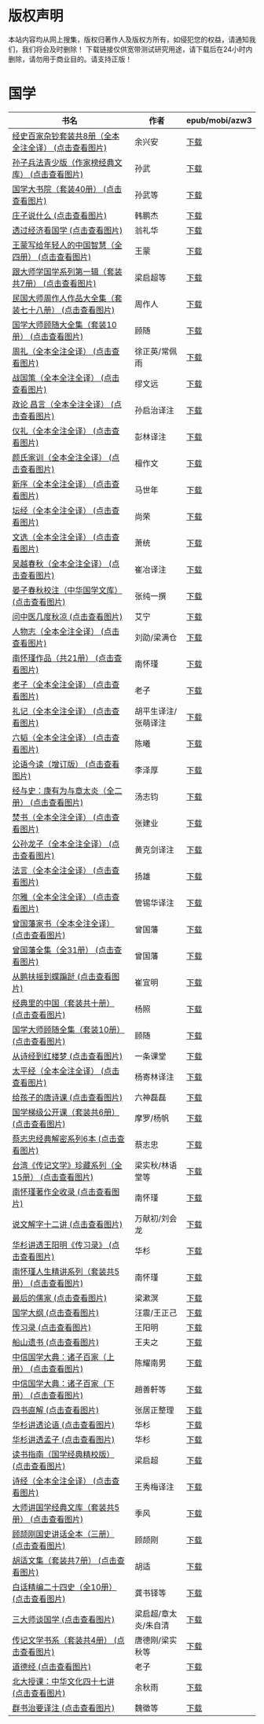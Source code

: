# 版权声明

本站内容均从网上搜集，版权归著作人及版权方所有，如侵犯您的权益，请通知我们，我们将会及时删除！ 下载链接仅供宽带测试研究用途，请下载后在24小时内删除，请勿用于商业目的。请支持正版！

# 国学

| 书名 | 作者 | epub/mobi/azw3 |
| --- | --- | --- |
| [经史百家杂钞套装共8册（全本全注全译） (点击查看图片)](https://www.dushupai.com/attachment/2024/06/12/1bb8175d6f9e7430.jpg) | 余兴安 | [下载](https://url89.ctfile.com/f/31084289-1375491943-3f0e5a?p=8866) |
| [孙子兵法青少版（作家榜经典文库） (点击查看图片)](https://www.dushupai.com/attachment/2024/06/12/1004f02d977719af.jpg) | 孙武 | [下载](https://url89.ctfile.com/f/31084289-1375493158-bd5029?p=8866) |
| [国学大书院（套装40册） (点击查看图片)](https://www.dushupai.com/attachment/2024/06/11/09de313b74874d07.jpg) | 孙武等 | [下载](https://url89.ctfile.com/f/31084289-1375509625-852982?p=8866) |
| [庄子说什么 (点击查看图片)](https://www.dushupai.com/attachment/2024/06/11/f3ba6364668c68a0.jpg) | 韩鹏杰 | [下载](https://url89.ctfile.com/f/31084289-1375510207-fca323?p=8866) |
| [透过经济看国学 (点击查看图片)](https://www.dushupai.com/attachment/2024/06/11/272d771d4199489f.jpg) | 翁礼华 | [下载](https://url89.ctfile.com/f/31084289-1375510531-3f4603?p=8866) |
| [王蒙写给年轻人的中国智慧（全四册） (点击查看图片)](https://www.dushupai.com/attachment/2024/06/11/f12fc452a455d984.jpg) | 王蒙 | [下载](https://url89.ctfile.com/f/31084289-1375513588-2fdf16?p=8866) |
| [跟大师学国学系列第一辑（套装共7册） (点击查看图片)](https://www.dushupai.com/attachment/2024/06/11/5dc93d7de45808c7.jpg) | 梁启超等 | [下载](https://url89.ctfile.com/f/31084289-1375513594-7db32f?p=8866) |
| [民国大师周作人作品大全集（套装七十八册） (点击查看图片)](https://www.dushupai.com/attachment/2024/06/10/745914dc152522cd.jpg) | 周作人 | [下载](https://url89.ctfile.com/f/31084289-1357002694-d93afe?p=8866) |
| [国学大师顾随大全集（套装10册） (点击查看图片)](https://www.dushupai.com/attachment/2024/06/10/897984da217e2b40.jpg) | 顾随 | [下载](https://url89.ctfile.com/f/31084289-1356995206-7fee3d?p=8866) |
| [周礼（全本全注全译） (点击查看图片)](https://www.dushupai.com/attachment/2024/06/09/a3adc53191063972.jpg) | 徐正英/常佩雨 | [下载](https://url89.ctfile.com/f/31084289-1356985789-d7d9d8?p=8866) |
| [战国策（全本全注全译） (点击查看图片)](https://www.dushupai.com/attachment/2024/06/09/7582979906ef6ac3.jpg) | 缪文远 | [下载](https://url89.ctfile.com/f/31084289-1356985609-204824?p=8866) |
| [政论 昌言（全本全注全译） (点击查看图片)](https://www.dushupai.com/attachment/2024/06/09/9dd64649dd484b57.jpg) | 孙启治译注 | [下载](https://url89.ctfile.com/f/31084289-1356985561-7ebb95?p=8866) |
| [仪礼（全本全注全译） (点击查看图片)](https://www.dushupai.com/attachment/2024/06/09/f8872d44ea6c6cff.jpg) | 彭林译注 | [下载](https://url89.ctfile.com/f/31084289-1356985543-fb5537?p=8866) |
| [颜氏家训（全本全注全译） (点击查看图片)](https://www.dushupai.com/attachment/2024/06/09/8f16d201728624c7.jpg) | 檀作文 | [下载](https://url89.ctfile.com/f/31084289-1356985381-82364d?p=8866) |
| [新序（全本全注全译） (点击查看图片)](https://www.dushupai.com/attachment/2024/06/09/ff0cca7b6d0c79ec.jpg) | 马世年 | [下载](https://url89.ctfile.com/f/31084289-1356985030-3dd24c?p=8866) |
| [坛经（全本全注全译） (点击查看图片)](https://www.dushupai.com/attachment/2024/06/09/0af5c8ae574c9ab4.jpg) | 尚荣 | [下载](https://url89.ctfile.com/f/31084289-1356984853-c65957?p=8866) |
| [文选（全本全注全译） (点击查看图片)](https://www.dushupai.com/attachment/2024/06/09/af3b50851c3944e3.jpg) | 萧统 | [下载](https://url89.ctfile.com/f/31084289-1356984844-35174d?p=8866) |
| [吴越春秋（全本全注全译） (点击查看图片)](https://www.dushupai.com/attachment/2024/06/09/08834f462b7c416b.jpg) | 崔冶译注 | [下载](https://url89.ctfile.com/f/31084289-1356984754-42dd25?p=8866) |
| [晏子春秋校注（中华国学文库） (点击查看图片)](https://www.dushupai.com/attachment/2024/06/09/4c7b54838c159e60.jpg) | 张纯一撰 | [下载](https://url89.ctfile.com/f/31084289-1356984682-aaeed9?p=8866) |
| [问中医几度秋凉 (点击查看图片)](https://www.dushupai.com/attachment/2024/06/09/8eb19ef2f35002d6.jpg) | 艾宁 | [下载](https://url89.ctfile.com/f/31084289-1356983815-ca2b85?p=8866) |
| [人物志（全本全注全译） (点击查看图片)](https://www.dushupai.com/attachment/2024/06/09/5d54c2a599df39a3.jpg) | 刘劭/梁满仓 | [下载](https://url89.ctfile.com/f/31084289-1356983728-45b043?p=8866) |
| [南怀瑾作品（共21册） (点击查看图片)](https://www.dushupai.com/attachment/2024/06/09/10883bf02bb15a0d.jpg) | 南怀瑾 | [下载](https://url89.ctfile.com/f/31084289-1356982492-7bf040?p=8866) |
| [老子（全本全注全译） (点击查看图片)](https://www.dushupai.com/attachment/2024/06/09/facca81756d6e710.jpg) | 老子 | [下载](https://url89.ctfile.com/f/31084289-1356982426-bd6f89?p=8866) |
| [礼记（全本全注全译） (点击查看图片)](https://www.dushupai.com/attachment/2024/06/09/4a7e8efb717adc20.jpg) | 胡平生译注/张萌译注  | [下载](https://url89.ctfile.com/f/31084289-1357054426-ca0b1a?p=8866) |
| [六韬（全本全注全译） (点击查看图片)](https://www.dushupai.com/attachment/2024/06/09/f4516f3818e04096.jpg) | 陈曦 | [下载](https://url89.ctfile.com/f/31084289-1357054324-8d5b29?p=8866) |
| [论语今读（增订版） (点击查看图片)](https://www.dushupai.com/attachment/2024/06/08/8a295d784c5589cb.jpg) | 李泽厚 | [下载](https://url89.ctfile.com/f/31084289-1357051648-6e8071?p=8866) |
| [经与史：康有为与章太炎（全二册） (点击查看图片)](https://www.dushupai.com/attachment/2024/06/08/fab928750d8002a5.jpg) | 汤志钧 | [下载](https://url89.ctfile.com/f/31084289-1357051474-6c8592?p=8866) |
| [焚书（全本全注全译） (点击查看图片)](https://www.dushupai.com/attachment/2024/06/08/f591d0b161c2e3a3.jpg) | 张建业 | [下载](https://url89.ctfile.com/f/31084289-1357048288-6fa2cb?p=8866) |
| [公孙龙子（全本全注全译） (点击查看图片)](https://www.dushupai.com/attachment/2024/06/08/1700dba4a88c797e.jpg) | 黄克剑译注 | [下载](https://url89.ctfile.com/f/31084289-1357048060-56db9f?p=8866) |
| [法言（全本全注全译） (点击查看图片)](https://www.dushupai.com/attachment/2024/06/08/6130dce44194e6b8.jpg) | 扬雄 | [下载](https://url89.ctfile.com/f/31084289-1357047487-84f2fd?p=8866) |
| [尔雅（全本全注全译） (点击查看图片)](https://www.dushupai.com/attachment/2024/06/08/1bb5ee18fccd87fb.jpg) | 管锡华译注 | [下载](https://url89.ctfile.com/f/31084289-1357047091-9fe5b2?p=8866) |
| [曾国藩家书（全本全注全译） (点击查看图片)](https://www.dushupai.com/attachment/2024/06/08/ebce5242fec6378a.jpg) | 曾国藩 | [下载](https://url89.ctfile.com/f/31084289-1357045999-309b55?p=8866) |
| [曾国藩全集（全31册） (点击查看图片)](https://www.dushupai.com/attachment/2024/06/08/3fca67824ae35a43.jpg) | 曾国藩 | [下载](https://url89.ctfile.com/f/31084289-1357045921-0fe1b6?p=8866) |
| [从鹏扶摇到蝶蹁跹 (点击查看图片)](https://www.dushupai.com/attachment/2024/06/08/cd5590210c32cab4.jpg) | 崔宜明 | [下载](https://url89.ctfile.com/f/31084289-1357045324-3d818a?p=8866) |
| [经典里的中国（套装共十册） (点击查看图片)](https://www.dushupai.com/attachment/2024/06/08/0a0ca58904564c65.jpg) | 杨照 | [下载](https://url89.ctfile.com/f/31084289-1357045012-cdddc3?p=8866) |
| [国学大师顾随全集（套装10册） (点击查看图片)](https://www.dushupai.com/attachment/2024/06/07/2b3cf5b1a3498e28.jpg) | 顾随 | [下载](https://url89.ctfile.com/f/31084289-1357043959-3cba5d?p=8866) |
| [从诗经到红楼梦 (点击查看图片)](https://www.dushupai.com/attachment/2024/06/07/f2180d71709aeb3e.jpg) | 一条课堂 | [下载](https://url89.ctfile.com/f/31084289-1357043464-ad95e4?p=8866) |
| [太平经（全本全注全译） (点击查看图片)](https://www.dushupai.com/attachment/2024/06/07/df40f069499e1412.jpg) | 杨寄林译注 | [下载](https://url89.ctfile.com/f/31084289-1357043176-3067b7?p=8866) |
| [给孩子的唐诗课 (点击查看图片)](https://www.dushupai.com/attachment/2024/06/07/af4d39f0f07a6560.jpg) | 六神磊磊 | [下载](https://url89.ctfile.com/f/31084289-1357043047-73180f?p=8866) |
| [国学梯级公开课（套装共6册） (点击查看图片)](https://www.dushupai.com/attachment/2024/06/07/6dd37283c8072134.jpg) | 摩罗/杨帆 | [下载](https://url89.ctfile.com/f/31084289-1357036837-519673?p=8866) |
| [蔡志忠经典解密系列6本 (点击查看图片)](https://www.dushupai.com/attachment/2024/06/07/ad3475e2cf9882c9.jpg) | 蔡志忠 | [下载](https://url89.ctfile.com/f/31084289-1357035520-653d63?p=8866) |
| [台湾《传记文学》珍藏系列（全15册） (点击查看图片)](https://www.dushupai.com/attachment/2024/06/07/d3e9e2440cdfbbe0.jpg) | 梁实秋/林语堂等 | [下载](https://url89.ctfile.com/f/31084289-1357034824-1edb29?p=8866) |
| [南怀瑾著作全收录 (点击查看图片)](https://www.dushupai.com/attachment/2024/06/07/315dbad9935fdca0.jpg) | 南怀瑾 | [下载](https://url89.ctfile.com/f/31084289-1357034758-551f63?p=8866) |
| [说文解字十二讲 (点击查看图片)](https://www.dushupai.com/attachment/2024/06/06/fdb2f1efaf81e122.jpg) | 万献初/刘会龙 | [下载](https://url89.ctfile.com/f/31084289-1357030201-30e984?p=8866) |
| [华杉讲透王阳明《传习录》 (点击查看图片)](https://www.dushupai.com/attachment/2024/06/06/d63895900cc9702b.jpg) | 华杉 | [下载](https://url89.ctfile.com/f/31084289-1357029910-ae3bf9?p=8866) |
| [南怀瑾人生精讲系列（套装共5册） (点击查看图片)](https://www.dushupai.com/attachment/2024/06/05/7cc00f5115499027.jpg) | 南怀瑾 | [下载](https://url89.ctfile.com/f/31084289-1357029634-7b17a3?p=8866) |
| [最后的儒家 (点击查看图片)](https://www.dushupai.com/attachment/2024/06/05/ba85569ab5bdb914.jpg) | 梁漱溟 | [下载](https://url89.ctfile.com/f/31084289-1357024789-5acc1e?p=8866) |
| [国学大纲 (点击查看图片)](https://www.dushupai.com/attachment/2024/06/04/40b25e6544a548de.jpg) | 汪震/王正己 | [下载](https://url89.ctfile.com/f/31084289-1357023292-710c34?p=8866) |
| [传习录 (点击查看图片)](https://www.dushupai.com/attachment/2024/06/04/3abf18af5cb8d03f.jpg) | 王阳明 | [下载](https://url89.ctfile.com/f/31084289-1357021690-8bf874?p=8866) |
| [船山遗书 (点击查看图片)](https://www.dushupai.com/attachment/2024/06/04/6c134a302261dcae.jpg) | 王夫之 | [下载](https://url89.ctfile.com/f/31084289-1357021615-1d00c5?p=8866) |
| [中信国学大典：诸子百家（上册） (点击查看图片)](https://www.dushupai.com/attachment/2024/06/03/243b2f4af489a702.jpg) | 陈耀南男 | [下载](https://url89.ctfile.com/f/31084289-1357019713-a62b5d?p=8866) |
| [中信国学大典：诸子百家（下册） (点击查看图片)](https://www.dushupai.com/attachment/2024/06/03/ca4bb252b63c5c92.jpg) | 趙善軒等 | [下载](https://url89.ctfile.com/f/31084289-1357019707-ed5d95?p=8866) |
| [四书直解 (点击查看图片)](https://www.dushupai.com/attachment/2024/06/03/7c28052cede966b9.jpg) | 张居正整理 | [下载](https://url89.ctfile.com/f/31084289-1357017934-78ec02?p=8866) |
| [华杉讲透论语 (点击查看图片)](https://www.dushupai.com/attachment/2024/06/03/17ef6c9b68dcb751.jpg) | 华杉 | [下载](https://url89.ctfile.com/f/31084289-1357017736-fae163?p=8866) |
| [华杉讲透孟子 (点击查看图片)](https://www.dushupai.com/attachment/2024/06/03/7178290407fcd23d.jpg) | 华杉 | [下载](https://url89.ctfile.com/f/31084289-1357017730-33bfc2?p=8866) |
| [读书指南（国学经典精校版） (点击查看图片)](https://www.dushupai.com/attachment/2024/06/03/2b30d8d77fad26bc.jpg) | 梁启超 | [下载](https://url89.ctfile.com/f/31084289-1357014856-7dd474?p=8866) |
| [诗经（全本全注全译） (点击查看图片)](https://www.dushupai.com/attachment/2024/06/02/c7906fee08f7f136.jpg) | 王秀梅译注 | [下载](https://url89.ctfile.com/f/31084289-1357011427-1cfa69?p=8866) |
| [大师讲国学经典文库（套装共5册） (点击查看图片)](https://www.dushupai.com/attachment/2024/06/02/2575d0aa3201fcc0.jpg) | 季风 | [下载](https://url89.ctfile.com/f/31084289-1357011094-ca367b?p=8866) |
| [顾颉刚国史讲话全本（三册） (点击查看图片)](https://www.dushupai.com/attachment/2024/06/02/8fb82e605a4be732.jpg) | 顾颉刚 | [下载](https://url89.ctfile.com/f/31084289-1357010383-dcf10f?p=8866) |
| [胡适文集（套装共7册） (点击查看图片)](https://www.dushupai.com/attachment/2024/06/02/aa3d240959c00c46.jpg) | 胡适 | [下载](https://url89.ctfile.com/f/31084289-1357010263-93ab41?p=8866) |
| [白话精编二十四史（全10册） (点击查看图片)](https://www.dushupai.com/attachment/2024/06/02/b2be232e4f8f8430.jpg) | 龚书铎等 | [下载](https://url89.ctfile.com/f/31084289-1357010236-610f9d?p=8866) |
| [三大师谈国学 (点击查看图片)](https://www.dushupai.com/attachment/2024/06/02/1641affef7d4249f.jpg) | 梁启超/章太炎/朱自清  | [下载](https://url89.ctfile.com/f/31084289-1357009111-4abd60?p=8866) |
| [传记文学书系（套装共4册） (点击查看图片)](https://www.dushupai.com/attachment/2024/06/01/97b135b85a095e54.jpg) | 唐德刚/梁实秋等 | [下载](https://url89.ctfile.com/f/31084289-1357008748-e9f5e7?p=8866) |
| [道德经 (点击查看图片)](https://www.dushupai.com/attachment/2024/06/01/19694590e20c4140.jpg) | 老子 | [下载](https://url89.ctfile.com/f/31084289-1357008484-d7e885?p=8866) |
| [北大授课：中华文化四十七讲 (点击查看图片)](https://www.dushupai.com/attachment/2024/06/01/073f14ae8cf3f762.jpg) | 余秋雨 | [下载](https://url89.ctfile.com/f/31084289-1357007980-4d8887?p=8866) |
| [群书治要译注 (点击查看图片)](https://www.dushupai.com/attachment/2024/06/01/ea3f80bcdeb06e4d.jpg) | 魏徵等 | [下载](https://url89.ctfile.com/f/31084289-1357006303-52769e?p=8866) |
